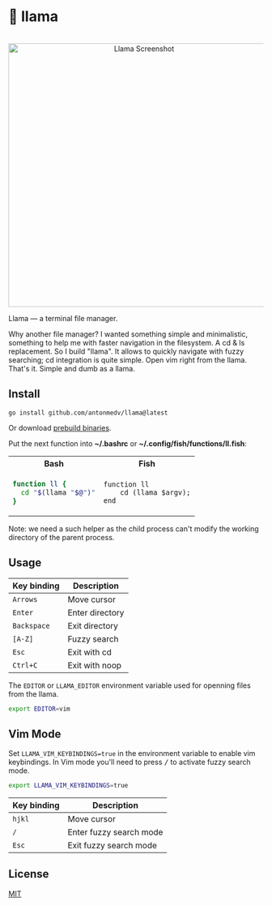 # 🦙 llama

<p align="center">
  <br>
  <img src="https://medv.io/assets/llama/llama.gif" width="520" alt="Llama Screenshot">
  <br>
</p>

Llama — a terminal file manager.

Why another file manager? I wanted something simple and minimalistic,
something to help me with faster navigation in the filesystem. A cd &
ls replacement. So I build "llama". It allows to quickly navigate
with fuzzy searching; cd integration is quite simple. Open vim right
from the llama. That's it. Simple and dumb as a llama.

## Install

```
go install github.com/antonmedv/llama@latest
```

Or download [prebuild binaries](https://github.com/antonmedv/llama/releases).


Put the next function into **~/.bashrc** or **~/.config/fish/functions/ll.fish**:

<table>
<tr>
  <th> Bash </th>
  <th> Fish </th>
</tr>
<tr>
<td>

```bash
function ll {
  cd "$(llama "$@")"
}
```

</td>
<td>

```fish
function ll
    cd (llama $argv);
end
```

</td>
</tr>
</table>


Note: we need a such helper as the child process can't modify the working directory of the parent process.

## Usage

| Key binding | Description     |
|-------------|-----------------|
| `Arrows`    | Move cursor     |
| `Enter`     | Enter directory |
| `Backspace` | Exit directory  |
| `[A-Z]`     | Fuzzy search    |
| `Esc`       | Exit with cd    |
| `Ctrl+C`    | Exit with noop  |

The `EDITOR` or `LLAMA_EDITOR` environment variable used for openning files from the llama.

```bash
export EDITOR=vim
```


## Vim Mode

Set `LLAMA_VIM_KEYBINDINGS=true` in the environment variable to enable vim
keybindings. In Vim mode you'll need to press <kbd>/</kbd> to activate fuzzy
search mode.

 ```bash
 export LLAMA_VIM_KEYBINDINGS=true
 ```

 | Key binding | Description             |
 |-------------|-------------------------|
 | `hjkl`      | Move cursor             |
 | `/`         | Enter fuzzy search mode |
 | `Esc`       | Exit fuzzy search mode  |


## License

[MIT](LICENSE)
